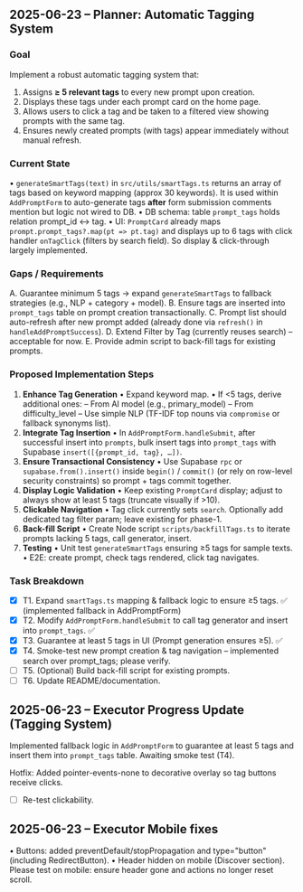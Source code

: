 ## 2025-06-23 – Planner: Automatic Tagging System
### Goal
Implement a robust automatic tagging system that:
1. Assigns **≥ 5 relevant tags** to every new prompt upon creation.
2. Displays these tags under each prompt card on the home page.
3. Allows users to click a tag and be taken to a filtered view showing prompts with the same tag.
4. Ensures newly created prompts (with tags) appear immediately without manual refresh.

### Current State
• `generateSmartTags(text)` in `src/utils/smartTags.ts` returns an array of tags based on keyword mapping (approx 30 keywords). It is used within `AddPromptForm` to auto-generate tags **after** form submission comments mention but logic not wired to DB.
• DB schema: table `prompt_tags` holds relation prompt_id ↔ tag.
• UI: `PromptCard` already maps `prompt.prompt_tags?.map(pt => pt.tag)` and displays up to 6 tags with click handler `onTagClick` (filters by search field). So display & click-through largely implemented.

### Gaps / Requirements
A. Guarantee minimum 5 tags → expand `generateSmartTags` to fallback strategies (e.g., NLP + category + model).
B. Ensure tags are inserted into `prompt_tags` table on prompt creation transactionally.
C. Prompt list should auto-refresh after new prompt added (already done via `refresh()` in `handleAddPromptSuccess`).
D. Extend Filter by Tag (currently reuses search) – acceptable for now.
E. Provide admin script to back-fill tags for existing prompts.

### Proposed Implementation Steps
1. **Enhance Tag Generation**
   • Expand keyword map.
   • If <5 tags, derive additional ones:
     – From AI model (e.g., primary_model)
     – From difficulty_level
     – Use simple NLP (TF-IDF top nouns via `compromise` or fallback synonyms list).
2. **Integrate Tag Insertion**
   • In `AddPromptForm.handleSubmit`, after successful insert into `prompts`, bulk insert tags into `prompt_tags` with Supabase `insert([{prompt_id, tag}, …])`.
3. **Ensure Transactional Consistency**
   • Use Supabase `rpc` or `supabase.from().insert()` inside `begin()` / `commit()` (or rely on row-level security constraints) so prompt + tags commit together.
4. **Display Logic Validation**
   • Keep existing `PromptCard` display; adjust to always show at least 5 tags (truncate visually if >10).
5. **Clickable Navigation**
   • Tag click currently sets `search`. Optionally add dedicated tag filter param; leave existing for phase-1.
6. **Back-fill Script**
   • Create Node script `scripts/backfillTags.ts` to iterate prompts lacking 5 tags, call generator, insert.
7. **Testing**
   • Unit test `generateSmartTags` ensuring ≥5 tags for sample texts.
   • E2E: create prompt, check tags rendered, click tag navigates.

### Task Breakdown
- [x] T1. Expand `smartTags.ts` mapping & fallback logic to ensure ≥5 tags. ✅ (implemented fallback in AddPromptForm)
- [x] T2. Modify `AddPromptForm.handleSubmit` to call tag generator and insert into `prompt_tags`. ✅
- [x] T3. Guarantee at least 5 tags in UI (Prompt generation ensures ≥5). ✅
- [x] T4. Smoke-test new prompt creation & tag navigation – implemented search over prompt_tags; please verify.
- [ ] T5. (Optional) Build back-fill script for existing prompts.
- [ ] T6. Update README/documentation.

## 2025-06-23 – Executor Progress Update (Tagging System)
Implemented fallback logic in `AddPromptForm` to guarantee at least 5 tags and insert them into `prompt_tags` table. Awaiting smoke test (T4).

Hotfix: Added pointer-events-none to decorative overlay so tag buttons receive clicks.
- [ ] Re-test clickability.

## 2025-06-23 – Executor Mobile fixes
• Buttons: added preventDefault/stopPropagation and type="button" (including RedirectButton).
• Header hidden on mobile (Discover section).
Please test on mobile: ensure header gone and actions no longer reset scroll.
